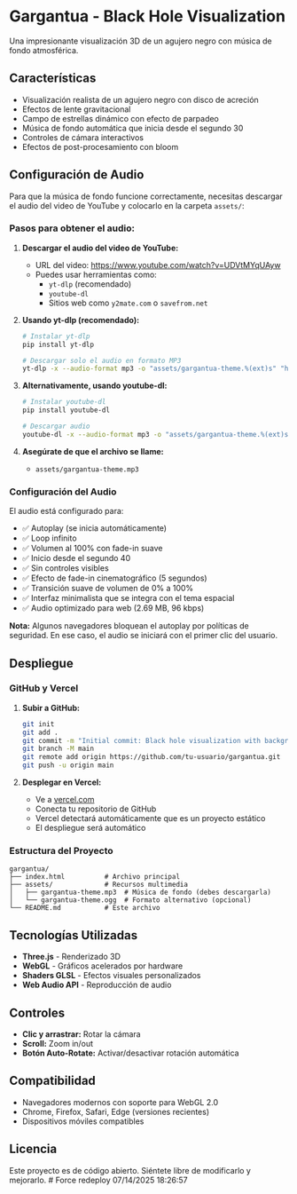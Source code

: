 # Gargantua - Black Hole Visualization

Una impresionante visualización 3D de un agujero negro con música de fondo atmosférica.

## Características

- Visualización realista de un agujero negro con disco de acreción
- Efectos de lente gravitacional
- Campo de estrellas dinámico con efecto de parpadeo
- Música de fondo automática que inicia desde el segundo 30
- Controles de cámara interactivos
- Efectos de post-procesamiento con bloom

## Configuración de Audio

Para que la música de fondo funcione correctamente, necesitas descargar el audio del video de YouTube y colocarlo en la carpeta `assets/`:

### Pasos para obtener el audio:

1. **Descargar el audio del video de YouTube:**
   - URL del video: https://www.youtube.com/watch?v=UDVtMYqUAyw
   - Puedes usar herramientas como:
     - `yt-dlp` (recomendado)
     - `youtube-dl`
     - Sitios web como `y2mate.com` o `savefrom.net`

2. **Usando yt-dlp (recomendado):**
   ```bash
   # Instalar yt-dlp
   pip install yt-dlp
   
   # Descargar solo el audio en formato MP3
   yt-dlp -x --audio-format mp3 -o "assets/gargantua-theme.%(ext)s" "https://www.youtube.com/watch?v=UDVtMYqUAyw"
   ```

3. **Alternativamente, usando youtube-dl:**
   ```bash
   # Instalar youtube-dl
   pip install youtube-dl
   
   # Descargar audio
   youtube-dl -x --audio-format mp3 -o "assets/gargantua-theme.%(ext)s" "https://www.youtube.com/watch?v=UDVtMYqUAyw"
   ```

4. **Asegúrate de que el archivo se llame:**
   - `assets/gargantua-theme.mp3`

### Configuración del Audio

El audio está configurado para:
- ✅ Autoplay (se inicia automáticamente)
- ✅ Loop infinito
- ✅ Volumen al 100% con fade-in suave
- ✅ Inicio desde el segundo 40
- ✅ Sin controles visibles
- ✅ Efecto de fade-in cinematográfico (5 segundos)
- ✅ Transición suave de volumen de 0% a 100%
- ✅ Interfaz minimalista que se integra con el tema espacial
- ✅ Audio optimizado para web (2.69 MB, 96 kbps)

**Nota:** Algunos navegadores bloquean el autoplay por políticas de seguridad. En ese caso, el audio se iniciará con el primer clic del usuario.

## Despliegue

### GitHub y Vercel

1. **Subir a GitHub:**
   ```bash
   git init
   git add .
   git commit -m "Initial commit: Black hole visualization with background music"
   git branch -M main
   git remote add origin https://github.com/tu-usuario/gargantua.git
   git push -u origin main
   ```

2. **Desplegar en Vercel:**
   - Ve a [vercel.com](https://vercel.com)
   - Conecta tu repositorio de GitHub
   - Vercel detectará automáticamente que es un proyecto estático
   - El despliegue será automático

### Estructura del Proyecto

```
gargantua/
├── index.html          # Archivo principal
├── assets/             # Recursos multimedia
│   ├── gargantua-theme.mp3  # Música de fondo (debes descargarla)
│   └── gargantua-theme.ogg  # Formato alternativo (opcional)
└── README.md           # Este archivo
```

## Tecnologías Utilizadas

- **Three.js** - Renderizado 3D
- **WebGL** - Gráficos acelerados por hardware
- **Shaders GLSL** - Efectos visuales personalizados
- **Web Audio API** - Reproducción de audio

## Controles

- **Clic y arrastrar:** Rotar la cámara
- **Scroll:** Zoom in/out
- **Botón Auto-Rotate:** Activar/desactivar rotación automática

## Compatibilidad

- Navegadores modernos con soporte para WebGL 2.0
- Chrome, Firefox, Safari, Edge (versiones recientes)
- Dispositivos móviles compatibles

## Licencia

Este proyecto es de código abierto. Siéntete libre de modificarlo y mejorarlo.
#   F o r c e   r e d e p l o y   0 7 / 1 4 / 2 0 2 5   1 8 : 2 6 : 5 7  
 